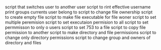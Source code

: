 script that switches user to another user
script to rint effective username
print groups currents user belong to
script to change file ownership
script to create empty file
script to make file executable for file woner
script to set multiple peremision
script to set executaion permision to all
script to set permmisson to only o users
script to set 753 to a file
script to copy file permission to another
script to make directory and file permissions
script to change only directory permissions
script to change group and owners of directory and files

